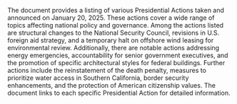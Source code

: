The document provides a listing of various Presidential Actions taken and announced on January 20, 2025. These actions cover a wide range of topics affecting national policy and governance. Among the actions listed are structural changes to the National Security Council, revisions in U.S. foreign aid strategy, and a temporary halt on offshore wind leasing for environmental review. Additionally, there are notable actions addressing energy emergencies, accountability for senior government executives, and the promotion of specific architectural styles for federal buildings. Further actions include the reinstatement of the death penalty, measures to prioritize water access in Southern California, border security enhancements, and the protection of American citizenship values. The document links to each specific Presidential Action for detailed information.